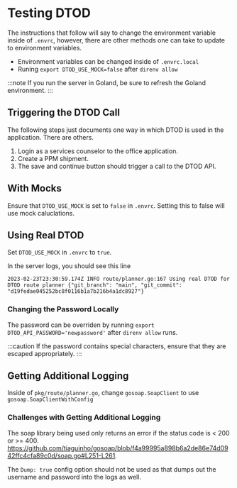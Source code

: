 # Testing DTOD

The instructions that follow will say to change the environment variable inside of `.envrc`, however, there are other methods one can take to update to environment variables.

- Environment variables can be changed inside of `.envrc.local`
- Runing `export DTOD_USE_MOCK=false` after `direnv allow`

:::note
If you run the server in Goland, be sure to refresh the Goland environment.
:::

## Triggering the DTOD Call

The following steps just documents one way in which DTOD is used in the application. There are others.

1. Login as a services counselor to the office application.
2. Create a PPM shipment.
3. The save and continue button should trigger a call to the DTOD API.

## With Mocks

Ensure that `DTOD_USE_MOCK` is set to `false` in `.envrc`. Setting this to false will use mock caluclations.

## Using Real DTOD

Set `DTOD_USE_MOCK` in `.envrc` to `true`.

In the server logs, you should see this line

```
2023-02-23T23:30:59.174Z INFO route/planner.go:167 Using real DTOD for DTOD route planner {"git_branch": "main", "git_commit": "d19fedae045252bc8f0116b1a7b216b4a1dc8927"}
```

### Changing the Password Locally

The password can be overriden by running `export DTOD_API_PASSWORD='newpassword'` after `direnv allow` runs.

:::caution
If the password contains special characters, ensure that they are escaped appropriately.
:::

## Getting Additional Logging

Inside of `pkg/route/planner.go`, change `gosoap.SoapClient` to use `gosoap.SoapClientWithConfig`

### Challenges with Getting Additional Logging

The soap library being used only returns an error if the status code is < 200 or >= 400.
https://github.com/tiaguinho/gosoap/blob/f4a99995a898b6a2de86e74d0942ffc4cfa89c0d/soap.go#L251-L261.

The `Dump: true` config option should not be used as that dumps out the username and password into the logs as well.
